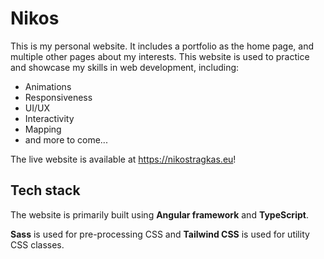 # Nikos

This is my personal website. It includes a portfolio as the home page, and
multiple other pages about my interests. This website is used to practice and
showcase my skills in web development, including:

* Animations
* Responsiveness
* UI/UX
* Interactivity
* Mapping
* and more to come...

The live website is available at https://nikostragkas.eu!

## Tech stack

The website is primarily built using **Angular framework** and **TypeScript**.

**Sass** is used for pre-processing CSS and **Tailwind CSS** is used for utility
CSS classes.

